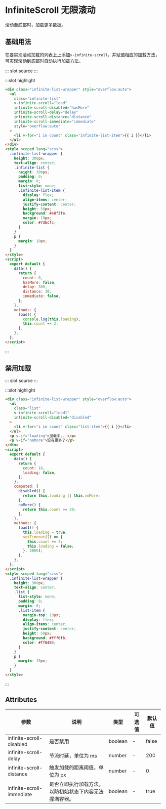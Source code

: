 # InfiniteScroll 无限滚动

滚动至底部时，加载更多数据。

## 基础用法

在要实现滚动加载的列表上上添加`v-infinite-scroll`，并赋值相应的加载方法，可实现滚动到底部时自动执行加载方法。

<demo-block>
::: slot source
<infiniteScroll-test1></infiniteScroll-test1>
:::

:::slot highlight

```html
<div class="infinite-list-wrapper" style="overflow:auto">
  <ul
    class="infinite-list"
    v-infinite-scroll="load"
    infinite-scroll-disabled="hasMore"
    infinite-scroll-delay="delay"
    infinite-scroll-distance="distance"
    infinite-scroll-immediate="immediate"
    style="overflow:auto"
  >
    <li v-for="i in count" class="infinite-list-item">{{ i }}</li>
  </ul>
</div>
<style scoped lang="scss">
  .infinite-list-wrapper {
    height: 300px;
    text-align: center;
    .infinite-list {
      height: 300px;
      padding: 0;
      margin: 0;
      list-style: none;
      .infinite-list-item {
        display: flex;
        align-items: center;
        justify-content: center;
        height: 50px;
        background: #e8f3fe;
        margin: 10px;
        color: #7dbcfc;
      }
    }
    p {
      margin: 10px;
    }
  }
</style>
<script>
  export default {
    data() {
      return {
        count: 0,
        hasMore: false,
        delay: 300,
        distance: 30,
        immediate: false,
      };
    },
    methods: {
      load() {
        console.log(this.loading);
        this.count += 2;
      },
    },
  };
</script>
```

:::
</demo-block>

## 禁用加载

<demo-block>
::: slot source
<infiniteScroll-test2></infiniteScroll-test2>
:::

:::slot highlight

```html
<div class="infinite-list-wrapper" style="overflow:auto">
  <ul
    class="list"
    v-infinite-scroll="load1"
    infinite-scroll-disabled="disabled"
  >
    <li v-for="i in count" class="list-item">{{ i }}</li>
  </ul>
  <p v-if="loading">加载中...</p>
  <p v-if="noMore">没有更多了</p>
</div>
<script>
  export default {
    data() {
      return {
        count: 10,
        loading: false,
      };
    },
    computed: {
      disabled() {
        return this.loading || this.noMore;
      },
      noMore() {
        return this.count >= 20;
      },
    },
    methods: {
      load1() {
        this.loading = true;
        setTimeout(() => {
          this.count += 2;
          this.loading = false;
        }, 2000);
      },
    },
  };
</script>
<style scoped lang="scss">
  .infinite-list-wrapper {
    height: 300px;
    text-align: center;
    .list {
      list-style: none;
      padding: 0;
      margin: 0;
      .list-item {
        margin-top: 10px;
        display: flex;
        align-items: center;
        justify-content: center;
        height: 50px;
        background: #fff6f6;
        color: #ff8484;
      }
    }
    p {
      margin: 10px;
    }
  }
</style>
```

:::
</demo-block>

## Attributes

| 参数                      | 说明                                                   | 类型    | 可选值 | 默认值 |
| ------------------------- | ------------------------------------------------------ | ------- | ------ | ------ |
| infinite-scroll-disabled  | 是否禁用                                               | boolean | -      | false  |
| infinite-scroll-delay     | 节流时延，单位为 ms                                    | number  | -      | 200    |
| infinite-scroll-distance  | 触发加载的距离阈值，单位为 px                          | number  | -      | 0      |
| infinite-scroll-immediate | 是否立即执行加载方法，以防初始状态下内容无法撑满容器。 | boolean | -      | true   |
